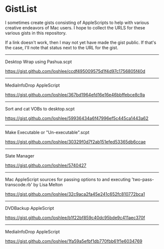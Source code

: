 # GistList
I sometimes create gists consisting of AppleScripts to help with various creative endeavors of Mac users. I hope to collect the URLS for these various gists in this repository.

If a link doesn't work, then I may not yet have made the gist public. If that's the case, I'll note that status next to the URL for the gist.

___
Desktop Wrap using Pashua.scpt

https://gist.github.com/loshlee/ccdf495009575d1f4d97c1756805f40d

---
MediaInfoDrop AppleScript

https://gist.github.com/loshlee/367bd1964efd16e16e46bbffebce8c9a

___
Sort and cat VOBs to desktop.scpt

https://gist.github.com/loshlee/59936434a6f47996ef5c445ca1443a62

___
Make Executable or "Un-executable".scpt

https://gist.github.com/loshlee/30329f0d7f2ab151efed53365db6ccae

___
Slate Manager

https://gist.github.com/loshlee/5740427

---
Mac AppleScript sources for passing options to and executing 'two-pass-transcode.rb' by Lisa Melton

https://gist.github.com/loshlee/32c9aca2fa45e241c652fc810772bca1

---
DVDBackup AppleScript

https://gist.github.com/loshlee/b1f22bf859c40dc95bde9c411aec370f

---
MediaInfoDrop AppleScript

https://gist.github.com/loshlee/1fa59a5efbf1db770fbb61f1e6034769
